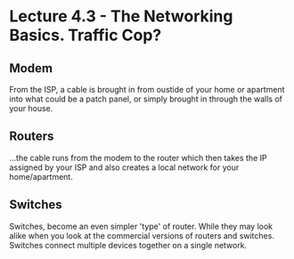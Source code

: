 # Lecture 4.3 - The Networking Basics. Traffic Cop?

## Modem

From the ISP, a cable is brought in from oustide of your home or apartment into what could be a patch panel, or simply brought in through the walls of your house.

## Routers

...the cable runs from the modem to the router which then takes the IP assigned by your ISP and also creates a local network for your home/apartment.

## Switches

Switches, become an even simpler 'type' of router. While they may look alike when you look at the commercial versions of routers and switches. Switches connect multiple devices together on a single network.
